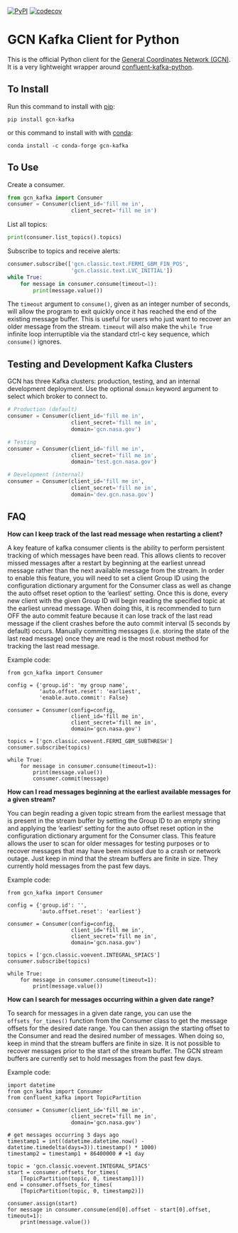 [![PyPI](https://img.shields.io/pypi/v/gcn-kafka)](https://pypi.org/project/gcn-kafka/)
[![codecov](https://codecov.io/gh/nasa-gcn/gcn-kafka-python/branch/main/graph/badge.svg?token=KSFUD0LETW)](https://codecov.io/gh/nasa-gcn/gcn-kafka-python)

# GCN Kafka Client for Python

This is the official Python client for the [General Coordinates Network (GCN)](https://gcn.nasa.gov). It is a very lightweight wrapper around [confluent-kafka-python](https://docs.confluent.io/platform/current/clients/confluent-kafka-python/html/index.html).

## To Install

Run this command to install with [pip](https://pip.pypa.io/):

```
pip install gcn-kafka
```

or this command to install with with [conda](https://docs.conda.io/):

```
conda install -c conda-forge gcn-kafka
```

## To Use

Create a consumer.

```python
from gcn_kafka import Consumer
consumer = Consumer(client_id='fill me in',
                    client_secret='fill me in')
```

List all topics:

```python
print(consumer.list_topics().topics)
```

Subscribe to topics and receive alerts:

```python
consumer.subscribe(['gcn.classic.text.FERMI_GBM_FIN_POS',
                    'gcn.classic.text.LVC_INITIAL'])
while True:
    for message in consumer.consume(timeout=1):
        print(message.value())
```

The `timeout` argument to `consume()`, given as an integer number of seconds,
will allow the program to exit quickly once it has reached the end of the
existing message buffer. This is useful for users who just want to recover an
older message from the stream. `timeout` will also make the `while True`
infinite loop interruptible via the standard ctrl-c key sequence, which
`consume()` ignores.

## Testing and Development Kafka Clusters

GCN has three Kafka clusters: production, testing, and an internal development deployment. Use the optional `domain` keyword argument to select which broker to connect to.

```python
# Production (default)
consumer = Consumer(client_id='fill me in',
                    client_secret='fill me in',
                    domain='gcn.nasa.gov')

# Testing
consumer = Consumer(client_id='fill me in',
                    client_secret='fill me in',
                    domain='test.gcn.nasa.gov')

# Development (internal)
consumer = Consumer(client_id='fill me in',
                    client_secret='fill me in',
                    domain='dev.gcn.nasa.gov')
```

## FAQ

**How can I keep track of the last read message when restarting a client?**

A key feature of kafka consumer clients is the ability to perform persistent tracking of which messages have been read. This allows clients to recover missed messages after a   restart by beginning at the earliest unread message rather than the next available message from the stream. In order to enable this feature, you will need to set a client Group ID using the configuration dictionary argument for the Consumer class as well as change the auto offset reset option to the ‘earliest’ setting. Once this is done, every new client with the given Group ID will begin reading the specified topic at the earliest unread message. When doing this, it is recommended to turn OFF the auto commit feature because it can lose track of the last read message if the client crashes before the auto commit interval (5 seconds by default) occurs. Manually committing messages (i.e. storing the state of the last read message) once they are read is the most robust method for tracking the last read message.

Example code: 
```python3
from gcn_kafka import Consumer

config = {'group.id': 'my group name',
          'auto.offset.reset': 'earliest',
          'enable.auto.commit': False}

consumer = Consumer(config=config,
                    client_id='fill me in',
                    client_secret='fill me in',
                    domain='gcn.nasa.gov')

topics = ['gcn.classic.voevent.FERMI_GBM_SUBTHRESH']
consumer.subscribe(topics)

while True:
    for message in consumer.consume(timeout=1):
        print(message.value())
        consumer.commit(message)
```

**How can I read messages beginning at the earliest available messages for a given stream?**

You can begin reading a given topic stream from the earliest message that is present in the stream buffer by setting the Group ID to an empty string and applying the ‘earliest’ setting for the auto offset reset option in the configuration dictionary argument for the Consumer class. This feature allows the user to scan for older messages for testing purposes or to recover messages that may have been missed due to a crash or network outage. Just keep in mind that the stream buffers are finite in size. They currently hold messages from the past few days.

Example code:
```python3
from gcn_kafka import Consumer

config = {'group.id': '',
          'auto.offset.reset': 'earliest'}

consumer = Consumer(config=config,
                    client_id='fill me in',
                    client_secret='fill me in',
                    domain='gcn.nasa.gov')

topics = ['gcn.classic.voevent.INTEGRAL_SPIACS']
consumer.subscribe(topics)

while True:
    for message in consumer.consume(timeout=1):
        print(message.value())
```

**How can I search for messages occurring within a given date range?**

To search for messages in a given date range, you can use the `offsets_for_times()` function from the Consumer class to get the message offsets for the desired date range. You can then assign the starting offset to the Consumer and read the desired number of messages. When doing so, keep in mind that the stream buffers are finite in size. It is not possible to recover messages prior to the start of the stream buffer. The GCN stream buffers are currently set to hold messages from the past few days.

Example code:
```python3
import datetime
from gcn_kafka import Consumer
from confluent_kafka import TopicPartition

consumer = Consumer(client_id='fill me in',
                    client_secret='fill me in',
                    domain='gcn.nasa.gov')

# get messages occurring 3 days ago
timestamp1 = int((datetime.datetime.now() - datetime.timedelta(days=3)).timestamp() * 1000)
timestamp2 = timestamp1 + 86400000 # +1 day

topic = 'gcn.classic.voevent.INTEGRAL_SPIACS'
start = consumer.offsets_for_times(
    [TopicPartition(topic, 0, timestamp1)])
end = consumer.offsets_for_times(
    [TopicPartition(topic, 0, timestamp2)])

consumer.assign(start)
for message in consumer.consume(end[0].offset - start[0].offset, timeout=1):
    print(message.value())
```
